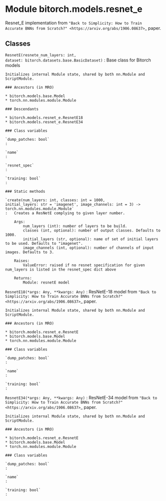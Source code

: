 Module bitorch.models.resnet_e
==============================
Resnet_E implementation from `"Back to Simplicity: How to Train Accurate BNNs from Scratch?"
<https://arxiv.org/abs/1906.08637>`_ paper.

Classes
-------

`ResnetE(resnete_num_layers: int, dataset: bitorch.datasets.base.BasicDataset)`
:   Base class for Bitorch models
    
    Initializes internal Module state, shared by both nn.Module and ScriptModule.

    ### Ancestors (in MRO)

    * bitorch.models.base.Model
    * torch.nn.modules.module.Module

    ### Descendants

    * bitorch.models.resnet_e.ResnetE18
    * bitorch.models.resnet_e.ResnetE34

    ### Class variables

    `dump_patches: bool`
    :

    `name`
    :

    `resnet_spec`
    :

    `training: bool`
    :

    ### Static methods

    `create(num_layers: int, classes: int = 1000, initial_layers: str = 'imagenet', image_channels: int = 3) ‑> torch.nn.modules.module.Module`
    :   Creates a ResNetE complying to given layer number.
        
        Args:
            num_layers (int): number of layers to be build.
            classes (int, optional): number of output classes. Defaults to 1000.
            initial_layers (str, optional): name of set of initial layers to be used. Defaults to "imagenet".
            image_channels (int, optional): number of channels of input images. Defaults to 3.
        
        Raises:
            ValueError: raised if no resnet specification for given num_layers is listed in the resnet_spec dict above
        
        Returns:
            Module: resnetE model

`ResnetE18(*args: Any, **kwargs: Any)`
:   ResNetE-18 model from `"Back to Simplicity: How to Train Accurate BNNs from Scratch?"
    <https://arxiv.org/abs/1906.08637>`_ paper.
    
    Initializes internal Module state, shared by both nn.Module and ScriptModule.

    ### Ancestors (in MRO)

    * bitorch.models.resnet_e.ResnetE
    * bitorch.models.base.Model
    * torch.nn.modules.module.Module

    ### Class variables

    `dump_patches: bool`
    :

    `name`
    :

    `training: bool`
    :

`ResnetE34(*args: Any, **kwargs: Any)`
:   ResNetE-34 model from `"Back to Simplicity: How to Train Accurate BNNs from Scratch?"
    <https://arxiv.org/abs/1906.08637>`_ paper.
    
    Initializes internal Module state, shared by both nn.Module and ScriptModule.

    ### Ancestors (in MRO)

    * bitorch.models.resnet_e.ResnetE
    * bitorch.models.base.Model
    * torch.nn.modules.module.Module

    ### Class variables

    `dump_patches: bool`
    :

    `name`
    :

    `training: bool`
    :